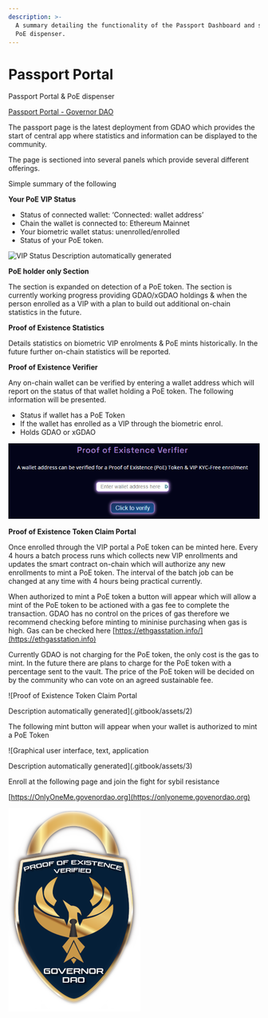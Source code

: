 ```yaml
---
description: >-
  A summary detailing the functionality of the Passport Dashboard and self serve
  PoE dispenser.
---
```


# Passport Portal

Passport Portal & PoE dispenser

[Passport Portal - Governor DAO](https://passport.governordao.org)

The passport page is the latest deployment from GDAO which provides the start of central app where statistics and information can be displayed to the community.

The page is sectioned into several panels which provide several different offerings.

Simple summary of the following

**Your PoE VIP Status**

* Status of connected wallet: ‘Connected: wallet address’
* Chain the wallet is connected to: Ethereum Mainnet
* Your biometric wallet status: unenrolled/enrolled
* Status of your PoE token.

![VIP Status
Description automatically generated](<.gitbook/assets/0 (2)>)

**PoE holder only Section**

The section is expanded on detection of a PoE token. The section is currently working progress providing GDAO/xGDAO holdings & when the person enrolled as a VIP with a plan to build out additional on-chain statistics in the future.

**Proof of Existence Statistics**

Details statistics on biometric VIP enrolments & PoE mints historically. In the future further on-chain statistics will be reported.

**Proof of Existence Verifier**

Any on-chain wallet can be verified by entering a wallet address which will report on the status of that wallet holding a PoE token. The following information will be presented.

* Status if wallet has a PoE Token
* If the wallet has enrolled as a VIP through the biometric enrol.
* Holds GDAO or xGDAO

![Proof of Existence Verifier](<.gitbook/assets/1 (1)>)

**Proof of Existence Token Claim Portal**

Once enrolled through the VIP portal a PoE token can be minted here. Every 4 hours a batch process runs which collects new VIP enrollments and updates the smart contract on-chain which will authorize any new enrollments to mint a PoE token. The interval of the batch job can be changed at any time with 4 hours being practical currently.

When authorized to mint a PoE token a button will appear which will allow a mint of the PoE token to be actioned with a gas fee to complete the transaction. GDAO has no control on the prices of gas therefore we recommend checking before minting to mininise purchasing when gas is high. Gas can be checked here [https://ethgasstation.info/](https://ethgasstation.info)

Currently GDAO is not charging for the PoE token, the only cost is the gas to mint. In the future there are plans to charge for the PoE token with a percentage sent to the vault. The price of the PoE token will be decided on by the community who can vote on an agreed sustainable fee.

![Proof of Existence Token Claim Portal

Description automatically generated](.gitbook/assets/2)

The following mint button will appear when your wallet is authorized to mint a PoE Token

![Graphical user interface, text, application

Description automatically generated](.gitbook/assets/3)

Enroll at the following page and join the fight for sybil resistance

[https://OnlyOneMe.govenordao.org](https://onlyoneme.govenordao.org)

![](.gitbook/assets/4)
